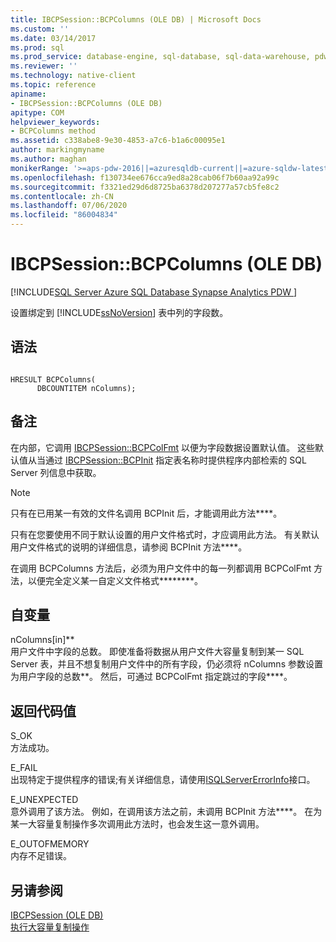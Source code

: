 ```yaml
---
title: IBCPSession::BCPColumns (OLE DB) | Microsoft Docs
ms.custom: ''
ms.date: 03/14/2017
ms.prod: sql
ms.prod_service: database-engine, sql-database, sql-data-warehouse, pdw
ms.reviewer: ''
ms.technology: native-client
ms.topic: reference
apiname:
- IBCPSession::BCPColumns (OLE DB)
apitype: COM
helpviewer_keywords:
- BCPColumns method
ms.assetid: c338abe8-9e30-4853-a7c6-b1a6c00095e1
author: markingmyname
ms.author: maghan
monikerRange: '>=aps-pdw-2016||=azuresqldb-current||=azure-sqldw-latest||>=sql-server-2016||=sqlallproducts-allversions||>=sql-server-linux-2017||=azuresqldb-mi-current'
ms.openlocfilehash: f130734ee676cca9ed8a28cab06f7b60aa92a99c
ms.sourcegitcommit: f3321ed29d6d8725ba6378d207277a57cb5fe8c2
ms.contentlocale: zh-CN
ms.lasthandoff: 07/06/2020
ms.locfileid: "86004834"
---
```

# <a name="ibcpsessionbcpcolumns-ole-db"></a>IBCPSession::BCPColumns (OLE DB)
[!INCLUDE[SQL Server Azure SQL Database Synapse Analytics PDW ](../../includes/applies-to-version/sql-asdb-asdbmi-asa-pdw.md)]

  设置绑定到 [!INCLUDE[ssNoVersion](../../includes/ssnoversion-md.md)] 表中列的字段数。  
  
## <a name="syntax"></a>语法  
  
```  
  
HRESULT BCPColumns(   
      DBCOUNTITEM nColumns);  
```  
  
## <a name="remarks"></a>备注  
 在内部，它调用 [IBCPSession::BCPColFmt](../../relational-databases/native-client-ole-db-interfaces/ibcpsession-bcpcolfmt-ole-db.md) 以便为字段数据设置默认值。 这些默认值从当通过 [IBCPSession::BCPInit](../../relational-databases/native-client-ole-db-interfaces/ibcpsession-bcpinit-ole-db.md) 指定表名称时提供程序内部检索的 SQL Server 列信息中获取。  
  
> [!NOTE]  
>  只有在已用某一有效的文件名调用 BCPInit 后，才能调用此方法****。  
  
 只有在您要使用不同于默认设置的用户文件格式时，才应调用此方法。 有关默认用户文件格式的说明的详细信息，请参阅 BCPInit 方法****。  
  
 在调用 BCPColumns 方法后，必须为用户文件中的每一列都调用 BCPColFmt 方法，以便完全定义某一自定义文件格式********。  
  
## <a name="arguments"></a>自变量  
 nColumns[in]**  
 用户文件中字段的总数。 即使准备将数据从用户文件大容量复制到某一 SQL Server 表，并且不想复制用户文件中的所有字段，仍必须将 nColumns 参数设置为用户字段的总数**。 然后，可通过 BCPColFmt 指定跳过的字段****。  
  
## <a name="return-code-values"></a>返回代码值  
 S_OK  
 方法成功。  
  
 E_FAIL  
 出现特定于提供程序的错误;有关详细信息，请使用[ISQLServerErrorInfo](https://msdn.microsoft.com/library/a8323b5c-686a-4235-a8d2-bda43617b3a1)接口。  
  
 E_UNEXPECTED  
 意外调用了该方法。 例如，在调用该方法之前，未调用 BCPInit 方法****。 在为某一大容量复制操作多次调用此方法时，也会发生这一意外调用。  
  
 E_OUTOFMEMORY  
 内存不足错误。  
  
## <a name="see-also"></a>另请参阅  
 [IBCPSession &#40;OLE DB&#41;](../../relational-databases/native-client-ole-db-interfaces/ibcpsession-ole-db.md)   
 [执行大容量复制操作](../../relational-databases/native-client/features/performing-bulk-copy-operations.md)  
  
  
